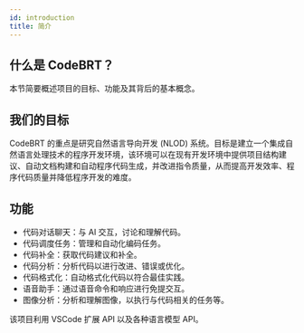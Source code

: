 ```yaml
---
id: introduction
title: 简介
---
```


## 什么是 CodeBRT？

本节简要概述项目的目标、功能及其背后的基本概念。

## 我们的目标
CodeBRT 的重点是研究自然语言导向开发 (NLOD) 系统。目标是建立一个集成自然语言处理技术的程序开发环境，该环境可以在现有开发环境中提供项目结构建议、自动文档构建和自动程序代码生成，并改进指令质量，从而提高开发效率、程序代码质量并降低程序开发的难度。

## 功能
- 代码对话聊天：与 AI 交互，讨论和理解代码。
- 代码调度任务：管理和自动化编码任务。
- 代码补全：获取代码建议和补全。
- 代码分析：分析代码以进行改进、错误或优化。
- 代码格式化：自动格式化代码以符合最佳实践。
- 语音助手：通过语音命令和响应进行免提交互。
- 图像分析：分析和理解图像，以执行与代码相关的任务等。

该项目利用 VSCode 扩展 API 以及各种语言模型 API。